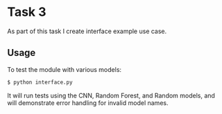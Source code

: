 # Task 3
As part of this task I create interface example use case.

## Usage
To test the module with various models:

```bash
$ python interface.py
```
It will run tests using the CNN, Random Forest, and Random models, and will demonstrate
error handling for invalid model names.